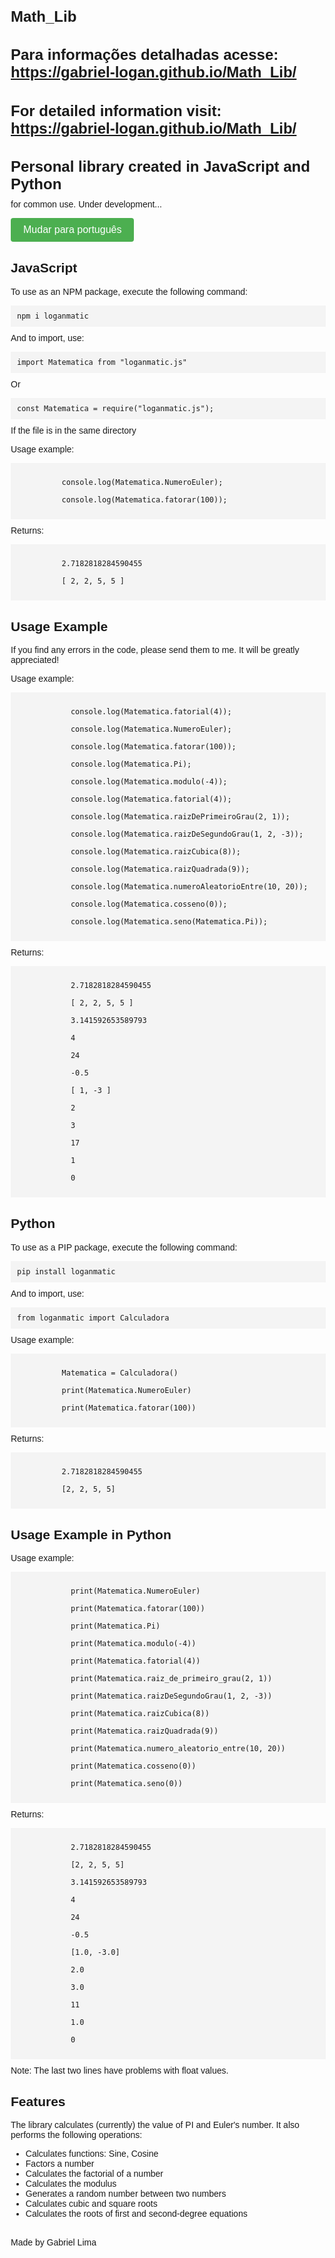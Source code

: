 # Math_Lib

# Para informações detalhadas acesse: https://gabriel-logan.github.io/Math_Lib/
# For detailed information visit: https://gabriel-logan.github.io/Math_Lib/

<!DOCTYPE html>
<html lang="pt-br">
<head>
  <meta charset="UTF-8">
  <title>Biblioteca Pessoal - Gabriel Logan</title>
  <style>
    body {
      font-family: Arial, sans-serif;
      margin: 20px;
    }
    h1 {
      font-size: 24px;
      margin-bottom: 10px;
    }
    p {
      margin-top: 0;
    }
    code {
      display: block;
      background-color: #f4f4f4;
      padding: 10px;
      margin-bottom: 10px;
    }
    .section {
      margin-top: 30px;
    }
    .change-language-btn {
      background-color: #4CAF50;
      border: none;
      color: white;
      padding: 10px 20px;
      text-align: center;
      text-decoration: none;
      display: inline-block;
      font-size: 16px;
      cursor: pointer;
      border-radius: 4px;
      transition: background-color 0.3s ease;
    }
    .change-language-btn:hover {
      background-color: #45a049;
    }
  </style>
</head>
  <body>
    <div id="pt-br" style="display: none;">
      <h1>Biblioteca pessoal criada em JavaScript e Python</h1>
      <p>para uso comum. Em desenvolvimento...</p>
      <button onclick="changeLang()" class="change-language-btn">switch to english</button>
      <div class="section">
        <h2>JavaScript</h2>
        <p>Para usar como pacote NPM, execute o seguinte comando:</p>
        <code>npm i loganmatic</code>
        <p>E para importar, utilize:</p>
        <code>import Matematica from "loganmatic.js"</code>
        <p>Ou</p>
        <code>const Matematica = require("loganmatic.js");</code>
        <p>Se o arquivo estiver no mesmo diretório</p>
        <p>Exemplo de uso:</p>
        <code>
          console.log(Matematica.NumeroEuler);<br>
          console.log(Matematica.fatorar(100));
        </code>
        <p>Retorno:</p>
        <code>
          2.7182818284590455<br>
          [ 2, 2, 5, 5 ]
        </code>
        <div class="section">
          <h2>Exemplo de Uso</h2>
          <p>Se acharem erros no código, me enviem, por favor. Será de grande ajuda!</p>
          <p>Exemplo de uso:</p>
          <code>
            console.log(Matematica.fatorial(4));<br>
            console.log(Matematica.NumeroEuler);<br>
            console.log(Matematica.fatorar(100));<br>
            console.log(Matematica.Pi);<br>
            console.log(Matematica.modulo(-4));<br>
            console.log(Matematica.fatorial(4));<br>
            console.log(Matematica.raizDePrimeiroGrau(2, 1));<br>
            console.log(Matematica.raizDeSegundoGrau(1, 2, -3));<br>
            console.log(Matematica.raizCubica(8));<br>
            console.log(Matematica.raizQuadrada(9));<br>
            console.log(Matematica.numeroAleatorioEntre(10, 20));<br>
            console.log(Matematica.cosseno(0));<br>
            console.log(Matematica.seno(Matematica.Pi));
          </code>
          <p>Retorna:</p>
          <code>
            2.7182818284590455<br>
            [ 2, 2, 5, 5 ]<br>
            3.141592653589793<br>
            4<br>
            24<br>
            -0.5<br>
            [ 1, -3 ]<br>
            2<br>
            3<br>
            17<br>
            1<br>
            0
          </code>
        </div>
      </div>
      <div class="section">
        <h2>Python</h2>
        <p>Para usar como pacote PIP, execute o seguinte comando:</p>
        <code>pip install loganmatic</code>
        <p>E para importar, utilize:</p>
        <code>from loganmatic import Calculadora</code>
        <p>Exemplo de uso:</p>
        <code>
          Matematica = Calculadora()<br>
          print(Matematica.NumeroEuler)<br>
          print(Matematica.fatorar(100))
        </code>
        <p>Retorno:</p>
        <code>
          2.7182818284590455<br>
          [2, 2, 5, 5]
        </code>
        <div class="section">
          <h2>Exemplo de Uso em Python</h2>
          <p>Exemplo de uso:</p>
          <code>
            print(Matematica.NumeroEuler)<br>
            print(Matematica.fatorar(100))<br>
            print(Matematica.Pi)<br>
            print(Matematica.modulo(-4))<br>
            print(Matematica.fatorial(4))<br>
            print(Matematica.raiz_de_primeiro_grau(2, 1))<br>
            print(Matematica.raizDeSegundoGrau(1, 2, -3))<br>
            print(Matematica.raizCubica(8))<br>
            print(Matematica.raizQuadrada(9))<br>
            print(Matematica.numero_aleatorio_entre(10, 20))<br>
            print(Matematica.cosseno(0))<br>
            print(Matematica.seno(0))
          </code>
          <p>Retorna:</p>
          <code>
            2.7182818284590455<br>
            [2, 2, 5, 5]<br>
            3.141592653589793<br>
            4<br>
            24<br>
            -0.5<br>
            [1.0, -3.0]<br>
            2.0<br>
            3.0<br>
            11<br>
            1.0<br>
            0
          </code>
          <p>Observação: As duas últimas linhas apresentam problemas para valores float.</p>
        </div>        
      </div>
      <div class="section">
        <h2>Funcionalidades</h2>
        <p>A biblioteca calcula (atualmente) o valor de PI e do Número de Euler. Além disso, realiza as seguintes operações:</p>
        <ul>
          <li>Calcula funções: Seno, Cosseno</li>
          <li>Fatora um número</li>
          <li>Calcula o fatorial de um número</li>
          <li>Calcula o módulo</li>
          <li>Gera um número aleatório entre 2 números</li>
          <li>Calcula raízes cúbicas e quadradas</li>
          <li>Calcula as raízes de equações de primeiro e segundo grau</li>
        </ul>
      </div>
      <div class="section">
        <p>Feito por Gabriel Lima</p>
      </div>
    </div>
    <div id="eng" style="display: block;">
      <h1>Personal library created in JavaScript and Python</h1>
      <p>for common use. Under development...</p>
      <button onclick="changeLang()" class="change-language-btn">Mudar para português</button>
      <div class="section">
        <h2>JavaScript</h2>
        <p>To use as an NPM package, execute the following command:</p>
        <code>npm i loganmatic</code>
        <p>And to import, use:</p>
        <code>import Matematica from "loganmatic.js"</code>
        <p>Or</p>
        <code>const Matematica = require("loganmatic.js");</code>
        <p>If the file is in the same directory</p>
        <p>Usage example:</p>
        <code>
          console.log(Matematica.NumeroEuler);<br>
          console.log(Matematica.fatorar(100));
        </code>
        <p>Returns:</p>
        <code>
          2.7182818284590455<br>
          [ 2, 2, 5, 5 ]
        </code>
        <div class="section">
          <h2>Usage Example</h2>
          <p>If you find any errors in the code, please send them to me. It will be greatly appreciated!</p>
          <p>Usage example:</p>
          <code>
            console.log(Matematica.fatorial(4));<br>
            console.log(Matematica.NumeroEuler);<br>
            console.log(Matematica.fatorar(100));<br>
            console.log(Matematica.Pi);<br>
            console.log(Matematica.modulo(-4));<br>
            console.log(Matematica.fatorial(4));<br>
            console.log(Matematica.raizDePrimeiroGrau(2, 1));<br>
            console.log(Matematica.raizDeSegundoGrau(1, 2, -3));<br>
            console.log(Matematica.raizCubica(8));<br>
            console.log(Matematica.raizQuadrada(9));<br>
            console.log(Matematica.numeroAleatorioEntre(10, 20));<br>
            console.log(Matematica.cosseno(0));<br>
            console.log(Matematica.seno(Matematica.Pi));
          </code>
          <p>Returns:</p>
          <code>
            2.7182818284590455<br>
            [ 2, 2, 5, 5 ]<br>
            3.141592653589793<br>
            4<br>
            24<br>
            -0.5<br>
            [ 1, -3 ]<br>
            2<br>
            3<br>
            17<br>
            1<br>
            0
          </code>
        </div>
      </div>
      <div class="section">
        <h2>Python</h2>
        <p>To use as a PIP package, execute the following command:</p>
        <code>pip install loganmatic</code>
        <p>And to import, use:</p>
        <code>from loganmatic import Calculadora</code>
        <p>Usage example:</p>
        <code>
          Matematica = Calculadora()<br>
          print(Matematica.NumeroEuler)<br>
          print(Matematica.fatorar(100))
        </code>
        <p>Returns:</p>
        <code>
          2.7182818284590455<br>
          [2, 2, 5, 5]
        </code>
        <div class="section">
          <h2>Usage Example in Python</h2>
          <p>Usage example:</p>
          <code>
            print(Matematica.NumeroEuler)<br>
            print(Matematica.fatorar(100))<br>
            print(Matematica.Pi)<br>
            print(Matematica.modulo(-4))<br>
            print(Matematica.fatorial(4))<br>
            print(Matematica.raiz_de_primeiro_grau(2, 1))<br>
            print(Matematica.raizDeSegundoGrau(1, 2, -3))<br>
            print(Matematica.raizCubica(8))<br>
            print(Matematica.raizQuadrada(9))<br>
            print(Matematica.numero_aleatorio_entre(10, 20))<br>
            print(Matematica.cosseno(0))<br>
            print(Matematica.seno(0))
          </code>
          <p>Returns:</p>
          <code>
            2.7182818284590455<br>
            [2, 2, 5, 5]<br>
            3.141592653589793<br>
            4<br>
            24<br>
            -0.5<br>
            [1.0, -3.0]<br>
            2.0<br>
            3.0<br>
            11<br>
            1.0<br>
            0
          </code>
          <p>Note: The last two lines have problems with float values.</p>
        </div>
      </div>
      <div class="section">
        <h2>Features</h2>
        <p>The library calculates (currently) the value of PI and Euler's number. It also performs the following operations:</p>
        <ul>
          <li>Calculates functions: Sine, Cosine</li>
          <li>Factors a number</li>
          <li>Calculates the factorial of a number</li>
          <li>Calculates the modulus</li>
          <li>Generates a random number between two numbers</li>
          <li>Calculates cubic and square roots</li>
          <li>Calculates the roots of first and second-degree equations</li>
        </ul>
      </div>
      <div class="section">
        <p>Made by Gabriel Lima</p>
      </div>
    </div>
    <script>
      function changeLang(){
        const eng = document.querySelector('#eng');
        const ptBr = document.querySelector('#pt-br');
        if (ptBr.style.display === 'none') {
          ptBr.style.display = 'block';
          eng.style.display = 'none';
        } else {
          eng.style.display = 'block';
          ptBr.style.display = 'none';
        }
      }
    </script>
  </body>
</html>
